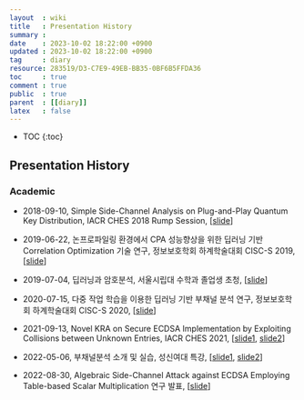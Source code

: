 ```yaml
---
layout  : wiki
title   : Presentation History
summary :
date    : 2023-10-02 18:22:00 +0900
updated : 2023-10-02 18:22:00 +0900
tag     : diary
resource: 283519/D3-C7E9-49EB-BB35-0BF6B5FFDA36
toc     : true
comment : true
public  : true
parent  : [[diary]]
latex   : false
---
```

* TOC
{:toc}

## Presentation History

### Academic

* 2018-09-10, Simple Side-Channel Analysis on Plug-and-Play Quantum Key Distribution, IACR CHES 2018 Rump Session,
 \[[slide](https://github.com/mcsmonk/presentation/blob/fcbecf46e524374b962a0d8cb0059b185941d361/slides/180910-sunghyunjin-CHES2018_rumpsession_SCA_PNP_QKD_j.pdf)\]

* 2019-06-22, 논프로파일링 환경에서 CPA 성능향상을 위한 딥러닝 기반 Correlation Optimization 기술 연구, 정보보호학회 하계학술대회 CISC-S 2019,
 \[[slide](https://github.com/mcsmonk/presentation/blob/fcbecf46e524374b962a0d8cb0059b185941d361/slides/190622_%EC%A7%84%EC%84%B1%ED%98%84_2019-CISC-S-%EB%85%BC%ED%94%84%EB%A1%9C%ED%8C%8C%EC%9D%BC%EB%A7%81%20%ED%99%98%EA%B2%BD%EC%97%90%EC%84%9C%20CPA%20%EC%84%B1%EB%8A%A5%ED%96%A5%EC%83%81%EC%9D%84%20%EC%9C%84%ED%95%9C%20%EB%94%A5%EB%9F%AC%EB%8B%9D%20%EA%B8%B0%EB%B0%98%20Correlation%20Optimization%20%EA%B8%B0%EC%88%A0%20%EC%97%B0%EA%B5%AC-%EC%88%98%EC%A0%95.pdf)\]

* 2019-07-04, 딥러닝과 암호분석, 서울시립대 수학과 졸업생 초청,
 \[[slide](https://github.com/mcsmonk/presentation/blob/fcbecf46e524374b962a0d8cb0059b185941d361/slides/190704_%EC%A7%84%EC%84%B1%ED%98%84_%EC%8B%9C%EB%A6%BD%EB%8C%80%EC%88%98%ED%95%99%EA%B3%BC%ED%8A%B9%EA%B0%95_%EB%94%A5%EB%9F%AC%EB%8B%9D%EA%B3%BC%20%EC%95%94%ED%98%B8%EB%B6%84%EC%84%9D.pdf)\]

* 2020-07-15, 다중 작업 학습을 이용한 딥러닝 기반 부채널 분석 연구, 정보보호학회 하계학술대회 CISC-S 2020,
 \[[slide](https://github.com/mcsmonk/presentation/blob/fcbecf46e524374b962a0d8cb0059b185941d361/slides/200715_%EC%A7%84%EC%84%B1%ED%98%84_2020-CISC-S-%EB%8B%A4%EC%A4%91%20%EC%9E%91%EC%97%85%20%ED%95%99%EC%8A%B5%EC%9D%84%20%EC%9D%B4%EC%9A%A9%ED%95%9C%20%EB%94%A5%EB%9F%AC%EB%8B%9D%20%EA%B8%B0%EB%B0%98%20%EB%B6%80%EC%B1%84%EB%84%90%20%EB%B6%84%EC%84%9D%20%EC%97%B0%EA%B5%AC.pdf)\]

* 2021-09-13, Novel KRA on Secure ECDSA Implementation by Exploiting Collisions between Unknown Entries, IACR CHES 2021,
 \[[slide1](https://github.com/mcsmonk/presentation/blob/fcbecf46e524374b962a0d8cb0059b185941d361/slides/210913_%EC%A7%84%EC%84%B1%ED%98%84_2021-TCHES-Novel%20KRA%20on%20Secure%20ECDSA%20Implementation%20by%20Exploiting%20Collisions%20between%20Unknown%20Entries%20%EB%85%BC%EB%AC%B8%20%EB%B0%9C%ED%91%9C.pdf),
  [slide2](https://iacr.org/submit/files/slides/2021/ches/ches2021/31309/slides.pdf)\]

* 2022-05-06, 부채널분석 소개 및 실습, 성신여대 특강,
 \[[slide1](https://github.com/mcsmonk/presentation/blob/fcbecf46e524374b962a0d8cb0059b185941d361/slides/220506_%EC%84%B1%EC%8B%A0%EC%97%AC%EB%8C%80_%EB%B6%80%EC%B1%84%EB%84%90%EB%B6%84%EC%84%9D101/220506_%EC%A7%84%EC%84%B1%ED%98%84_%EC%84%B1%EC%8B%A0%EC%97%AC%EB%8C%80%20%EB%B6%80%EC%B1%84%EB%84%90%EB%B6%84%EC%84%9D%20SCA%20DPA%20101.pdf),
  [slide2](https://github.com/mcsmonk/presentation/blob/fcbecf46e524374b962a0d8cb0059b185941d361/slides/220506_%EC%84%B1%EC%8B%A0%EC%97%AC%EB%8C%80_%EB%B6%80%EC%B1%84%EB%84%90%EB%B6%84%EC%84%9D101/220513_%EC%A7%84%EC%84%B1%ED%98%84_%EC%84%B1%EC%8B%A0%EC%97%AC%EB%8C%80%20%EB%B6%80%EC%B1%84%EB%84%90%EB%B6%84%EC%84%9D%20SCA%20DPA%20101-%EC%8B%A4%EC%8A%B5.pdf)\]

* 2022-08-30, Algebraic Side-Channel Attack against ECDSA Employing Table-based Scalar Multiplication 연구 발표,
 \[[slide](https://github.com/mcsmonk/presentation/blob/fcbecf46e524374b962a0d8cb0059b185941d361/slides/220830_%EC%A7%84%EC%84%B1%ED%98%84_Algebraic%20Side-Channel%20Attack%20against%20ECDSA%20Employing%20Table-based%20Scalar%20Multiplication%20%EC%97%B0%EA%B5%AC%20%EB%B0%9C%ED%91%9C.pdf)\]
